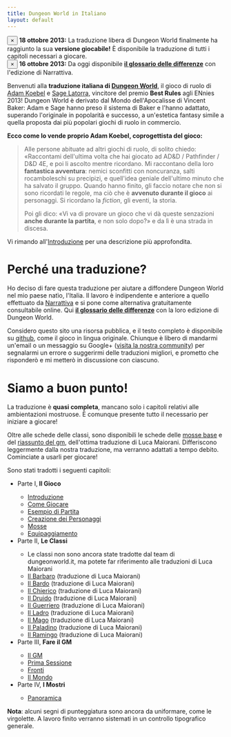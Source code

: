 ```yaml
---
title: Dungeon World in Italiano
layout: default
---
```


<div class="alert alert-success">
    <button type="button" class="close" data-dismiss="alert">×</button>
    <strong>18 ottobre 2013:</strong> La traduzione libera di Dungeon World finalmente ha raggiunto la sua <strong>versione giocabile!</strong> È disponibile la traduzione di tutti i capitoli necessari a giocare.
</div>

<div class="alert alert-info">
    <button type="button" class="close" data-dismiss="alert">×</button>
    <strong>16 ottobre 2013:</strong> Da oggi disponibile <a href="/glossario" style="font-weight:bold">il glossario delle differenze</a> con l'edizione di Narrattiva.
</div>

Benvenuti alla **traduzione italiana di [Dungeon World][dw]**, il gioco di ruolo di [Adam Koebel][adam] e [Sage Latorra][sage], vincitore del premio **Best Rules** agli ENnies 2013! Dungeon World è derivato dal Mondo dell'Apocalisse di Vincent Baker: Adam e Sage hanno preso il sistema di Baker e l'hanno adattato, superando l'originale in popolarità e successo, a un'estetica fantasy simile a quella proposta dai più popolari giochi di ruolo in commercio.

**Ecco come lo vende proprio Adam Koebel, coprogettista del gioco:**

> Alle persone abituate ad altri giochi di ruolo, di solito chiedo: «Raccontami dell'ultima volta che hai giocato ad AD&D / Pathfinder / D&D 4E, e poi li ascolto mentre ricordano. Mi raccontano della loro **fantastica avventura**: nemici sconfitti con noncuranza, salti rocamboleschi su precipizi, e quell'idea geniale dell'ultimo minuto che ha salvato il gruppo. Quando hanno finito, gli faccio notare che non si sono ricordati le regole, ma ciò che è **avvenuto durante il gioco** ai personaggi. Si ricordano la *fiction*, gli eventi, la storia.
> 
> Poi gli dico: «Vi va di provare un gioco che vi dà queste senzazioni **anche durante la partita**, e non solo dopo?» e da lì è una strada in discesa.﻿

Vi rimando all'[Introduzione](introduzione) per una descrizione più approfondita.

# Perché una traduzione?

Ho deciso di fare questa traduzione per aiutare a diffondere Dungeon World nel mio paese natìo, l'Italia. Il lavoro è indipendente e anteriore a quello effettuato da [Narrattiva](www.narrattiva.it) e si pone come alternativa gratuitamente consultabile online. Qui **[il glossario delle differenze](/glossario)** con la loro edizione di Dungeon World.

Considero questo sito una risorsa pubblica, e il testo completo è disponibile su [github][git], come il gioco in lingua originale. Chiunque è libero di mandarmi un'email o un messaggio su Google+ ([visita la nostra community][community]) per segnalarmi un errore o suggerirmi delle traduzioni migliori, e prometto che risponderò e mi metterò in discussione con ciascuno.

# Siamo a buon punto!

La traduzione è **quasi completa**, mancano solo i capitoli relativi alle ambientazioni mostruose. È comunque presente tutto il necessario per iniziare a giocare!

Oltre alle schede delle classi, sono disponibili le schede delle [mosse base](pdf/mosse.pdf) e del [riassunto del gm](pdf/gm.pdf), dell'ottima traduzione di Luca Maiorani. Differiscono leggermente dalla nostra traduzione, ma verranno adattati a tempo debito. Cominciate a usarli per giocare!

Sono stati tradotti i seguenti capitoli:

<ul>
	<li>Parte I,<b> Il Gioco</b></li>
	<ul>
		<li><a href="introduzione">Introduzione</a></li>
		<li><a href="come-giocare">Come Giocare</a></li>
		<li><a href="esempio">Esempio di Partita</a></li>
		<li><a href="creazione-personaggi">Creazione dei Personaggi</a></li>
		<li><a href="mosse">Mosse</a></li>
		<li><a href="equipaggiamento">Equipaggiamento</a></li>
	</ul>
	<li>Parte II, <b>Le Classi</b></li>    
    <ul>
        <li>Le classi non sono ancora state tradotte dal team di dungeonworld.it, ma potete far riferimento alle traduzioni di Luca Maiorani</li>
		<li><a href="/barbaro">Il Barbaro</a> (traduzione di Luca Maiorani)</li>	
        <li><a href="/bardo">Il Bardo</a> (traduzione di Luca Maiorani)</li>	
    	<li><a href="/chierico">Il Chierico</a> (traduzione di Luca Maiorani)</li>	
    	<li><a href="/druido">Il Druido</a> (traduzione di Luca Maiorani)</li>	
    	<li><a href="/guerriero">Il Guerriero</a> (traduzione di Luca Maiorani)</li>	
    	<li><a href="/ladro">Il Ladro</a> (traduzione di Luca Maiorani)</li>	
    	<li><a href="/mago">Il Mago</a> (traduzione di Luca Maiorani)</li>	
    	<li><a href="/paladino">Il Paladino</a> (traduzione di Luca Maiorani)</li>	
    	<li><a href="/ramigo">Il Ramingo</a> (traduzione di Luca Maiorani)</li>	
    </ul>
	<li>Parte III, <b>Fare il GM</b></li>
	<ul>
		<li><a href="il-gm">Il GM</a></li>
		<li><a href="prima-sessione">Prima Sessione</a></li>
        <li><a href="fronti">Fronti</a></li>
        <li><a href="il-mondo">Il Mondo</a></li>
	</ul>
    <li>Parte IV, <b>I Mostri</b></li>
	<ul>
		<li><a href="mostri">Panoramica</a></li>
	</ul>
</ul>

**Nota**: alcuni segni di punteggiatura sono ancora da uniformare, come le virgolette. A lavoro finito verranno sistemati in un controllo tipografico generale.

[dw]: http://www.dungeon-world.com
[adam]: https://plus.google.com/112484087750169360510
[sage]: https://plus.google.com/117415966179711277938
[community]: https://plus.google.com/communities/114321549831158308890
[git]: https://github.com/claudiofreda/Dungeon-World-Italiano
